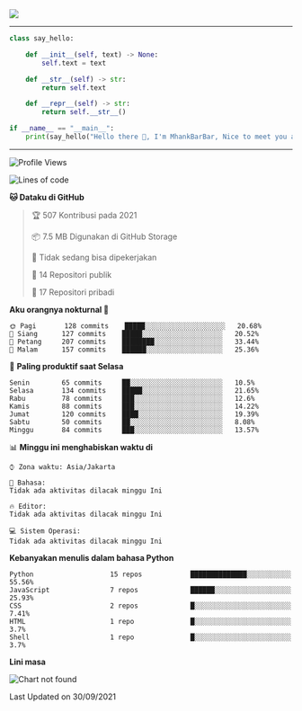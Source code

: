 <img align="center" height="auto" src="https://github.com/MhankBarBar/MhankBarBar/blob/master/img/1.jpg"/>
<!--
___
![Metrics](https://github.com/MhankBarBar/MhankBarBar/blob/master/github-metrics.svg)
___
-->
<!--
[![ReadMe Card](https://github-readme-stats.vercel.app/api/pin/?username=mhankbarbar&repo=termux-wabot&theme=auto)](https://github.com/mhankbarbar/termux-wabot)
-->

---
```python
class say_hello:

    def __init__(self, text) -> None:
        self.text = text

    def __str__(self) -> str:
        return self.text

    def __repr__(self) -> str:
        return self.__str__()

if __name__ == "__main__":
    print(say_hello("Hello there 👋, I'm MhankBarBar, Nice to meet you all!"))
```
---
<!--START_SECTION:waka-->
![Profile Views](http://img.shields.io/badge/Profil%20dilihat-243-blue)

![Lines of code](https://img.shields.io/badge/Sejak%20Hello%20World%20aku%20telah%20menulis-494845%20baris%20kode-blue)

**🐱 Dataku di GitHub** 

> 🏆 507 Kontribusi pada 2021
 > 
> 📦 7.5 MB Digunakan di GitHub Storage 
 > 
> 🚫 Tidak sedang bisa dipekerjakan
 > 
> 📜 14 Repositori publik 
 > 
> 🔑 17 Repositori pribadi  
 > 
**Aku orangnya nokturnal 🦉** 

```text
🌞 Pagi       128 commits    █████░░░░░░░░░░░░░░░░░░░░   20.68% 
🌆 Siang      127 commits    █████░░░░░░░░░░░░░░░░░░░░   20.52% 
🌃 Petang     207 commits    ████████░░░░░░░░░░░░░░░░░   33.44% 
🌙 Malam      157 commits    ██████░░░░░░░░░░░░░░░░░░░   25.36%

```
📅 **Paling produktif saat Selasa** 

```text
Senin        65 commits     ██░░░░░░░░░░░░░░░░░░░░░░░   10.5% 
Selasa       134 commits    █████░░░░░░░░░░░░░░░░░░░░   21.65% 
Rabu         78 commits     ███░░░░░░░░░░░░░░░░░░░░░░   12.6% 
Kamis        88 commits     ███░░░░░░░░░░░░░░░░░░░░░░   14.22% 
Jumat        120 commits    ████░░░░░░░░░░░░░░░░░░░░░   19.39% 
Sabtu        50 commits     ██░░░░░░░░░░░░░░░░░░░░░░░   8.08% 
Minggu       84 commits     ███░░░░░░░░░░░░░░░░░░░░░░   13.57%

```


📊 **Minggu ini menghabiskan waktu di** 

```text
⌚︎ Zona waktu: Asia/Jakarta

💬 Bahasa: 
Tidak ada aktivitas dilacak minggu Ini

🔥 Editor: 
Tidak ada aktivitas dilacak minggu Ini

💻 Sistem Operasi: 
Tidak ada aktivitas dilacak minggu Ini

```

**Kebanyakan menulis dalam bahasa Python** 

```text
Python                   15 repos            ██████████████░░░░░░░░░░░   55.56% 
JavaScript               7 repos             ██████░░░░░░░░░░░░░░░░░░░   25.93% 
CSS                      2 repos             █░░░░░░░░░░░░░░░░░░░░░░░░   7.41% 
HTML                     1 repo              █░░░░░░░░░░░░░░░░░░░░░░░░   3.7% 
Shell                    1 repo              █░░░░░░░░░░░░░░░░░░░░░░░░   3.7%

```


**Lini masa**

![Chart not found](https://raw.githubusercontent.com/MhankBarBar/MhankBarBar/master/charts/bar_graph.png) 


 Last Updated on 30/09/2021
<!--END_SECTION:waka-->
